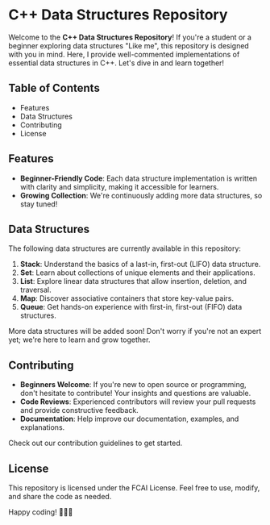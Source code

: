 # C++ Data Structures Repository

Welcome to the **C++ Data Structures Repository**! If you're a student or a beginner exploring data structures "Like me", this repository is designed with you in mind. Here, I provide well-commented implementations of essential data structures in C++. Let's dive in and learn together!

## Table of Contents

- Features
- Data Structures
- Contributing
- License

## Features

- **Beginner-Friendly Code**: Each data structure implementation is written with clarity and simplicity, making it accessible for learners.
- **Growing Collection**: We're continuously adding more data structures, so stay tuned!

## Data Structures

The following data structures are currently available in this repository:

1. **Stack**: Understand the basics of a last-in, first-out (LIFO) data structure.
2. **Set**: Learn about collections of unique elements and their applications.
3. **List**: Explore linear data structures that allow insertion, deletion, and traversal.
4. **Map**: Discover associative containers that store key-value pairs.
5. **Queue**: Get hands-on experience with first-in, first-out (FIFO) data structures.

More data structures will be added soon! Don't worry if you're not an expert yet; we're here to learn and grow together.

## Contributing

- **Beginners Welcome**: If you're new to open source or programming, don't hesitate to contribute! Your insights and questions are valuable.
- **Code Reviews**: Experienced contributors will review your pull requests and provide constructive feedback.
- **Documentation**: Help improve our documentation, examples, and explanations.

Check out our contribution guidelines to get started.

## License

This repository is licensed under the FCAI License. Feel free to use, modify, and share the code as needed.

Happy coding! 🚀👩‍💻
